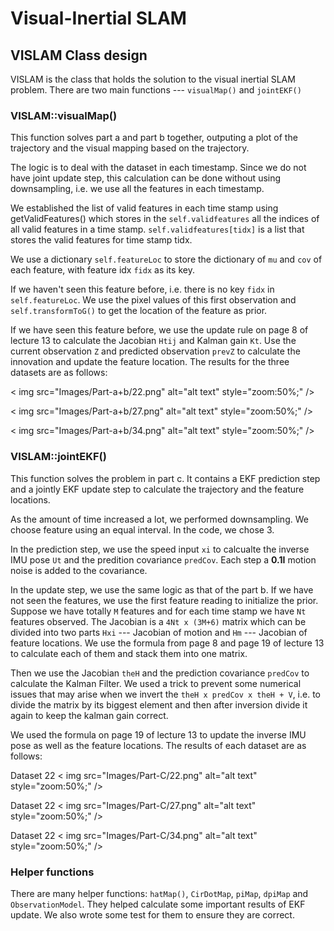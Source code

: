 # Visual-Inertial SLAM
## VISLAM Class design
VISLAM is the class that holds the solution to the visual inertial SLAM problem. There are two main functions --- `visualMap()` and `jointEKF()`
### VISLAM::visualMap()
This function solves part a and part b together, outputing a plot of the trajectory and the visual mapping based on the trajectory.

The logic is to deal with the dataset in each timestamp. Since we do not have joint update step, this calculation can be done without using downsampling, i.e. we use all the features in each timestamp.

We established the list of valid features in each time stamp using getValidFeatures() which stores in the `self.validfeatures` all the indices of all valid features in a time stamp. `self.validfeatures[tidx]` is a list that stores the valid features for time stamp tidx.

We use a dictionary `self.featureLoc` to store the dictionary of `mu` and `cov` of each feature, with feature idx `fidx` as its key.

If we haven't seen this feature before, i.e. there is no key `fidx` in `self.featureLoc`. We use the pixel values of this first observation and `self.transformToG()` to get the location of the feature as prior.

If we have seen this feature before, we use the update rule on page 8 of lecture 13 to calculate the Jacobian `Htij` and Kalman gain `Kt`. Use the current observation `Z` and predicted observation `prevZ` to calculate the innovation and update the feature location. The results for the three datasets are as follows:

< img src="Images/Part-a+b/22.png" alt="alt text" style="zoom:50%;" />

< img src="Images/Part-a+b/27.png" alt="alt text" style="zoom:50%;" />

< img src="Images/Part-a+b/34.png" alt="alt text" style="zoom:50%;" />
### VISLAM::jointEKF()
This function solves the problem in part c. It contains a EKF prediction step and a jointly EKF update step to calculate the trajectory and the feature locations.

As the amount of time increased a lot, we performed downsampling. We choose feature using an equal interval. In the code, we chose 3.

In the prediction step, we use the speed input `xi` to calcualte the inverse IMU pose `Ut` and the predition covariance `predCov`. Each step a **0.1I** motion noise is added to the covariance.

In the update step, we use the same logic as that of the part b. If we have not seen the features, we use the first feature reading to initialize the prior. 
Suppose we have totally `M` features and for each time stamp we have `Nt` features observed. The Jacobian is a `4Nt x (3M+6)` matrix which can be divided into two parts `Hxi` --- Jacobian of motion and `Hm` --- Jacobian of feature locations. We use the formula from page 8 and page 19 of lecture 13 to calculate each of them and stack them into one matrix.

Then we use the Jacobian `theH` and the prediction covariance `predCov` to calculate the Kalman Filter.
We used a trick to prevent some numerical issues that may arise when we invert the `theH x predCov x theH + V`, i.e. to divide the matrix by its biggest element and then after inversion divide it again to keep the kalman gain correct.

We used the formula on page 19 of lecture 13 to update the inverse IMU pose as well as the feature locations. The results of each dataset are as follows:

Dataset 22
< img src="Images/Part-C/22.png" alt="alt text" style="zoom:50%;" />

Dataset 22
< img src="Images/Part-C/27.png" alt="alt text" style="zoom:50%;" />

Dataset 22
< img src="Images/Part-C/34.png" alt="alt text" style="zoom:50%;" />

### Helper functions
There are many helper functions: `hatMap()`, `CirDotMap`, `piMap`, `dpiMap` and `ObservationModel`. They helped calculate some important results of EKF update. We also wrote some test for them to ensure they are correct.